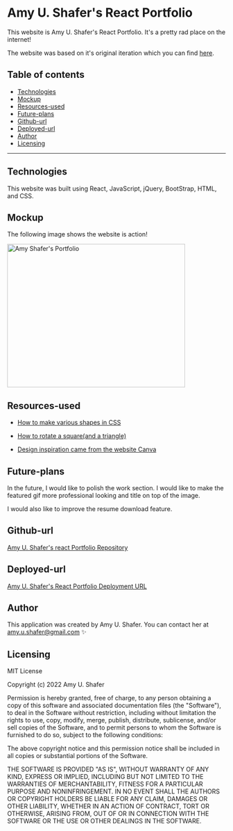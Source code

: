# Amy U. Shafer's React Portfolio

This website is Amy U. Shafer's React Portfolio. It's a pretty rad place on the internet!

The website was based on it's original iteration which you can find
<a href="https://amyshafer.github.io/Amy-U-Shafer-Portfolio/" target="_blank_">here</a>.

## Table of contents

- [Technologies](#technologies)
- [Mockup](#mockup)
- [Resources-used](#resources-used)
- [Future-plans](#future-plans)
- [Github-url](#github-url)
- [Deployed-url](#deployed-url)
- [Author](#author)
- [Licensing](#licensing)

---

## Technologies

This website was built using React, JavaScript, jQuery, BootStrap, HTML, and CSS.

## Mockup

The following image shows the website is action!

<img src="./assets/images/ausPort.gif" width="410" height="330" alt="Amy Shafer's Portfolio"/>

## Resources-used

- <a href="https://css-tricks.com/the-shapes-of-css/" target="_blank_">How to make various shapes in CSS</a>

- <a href="https://codepen.io/nwolke/pen/pvLjro" target="_blank_">How to rotate a square(and a triangle)</a>

- <a href="https://www.canva.com/" target="_blank_">Design inspiration came from the website Canva</a>

## Future-plans

In the future, I would like to polish the work section. I would like to make the featured gif more professional looking and title on top of the image.

I would also like to improve the resume download feature.

## Github-url

<a href="https://github.com/AmyShafer/Amy-U-Shafer-Portfolio" target="_blank"> Amy U. Shafer's react Portfolio Repository </a>

## Deployed-url

<a href="https://amyshafer.github.io/Amy-U-Shafer-Portfolio/" target="_blank"> Amy U. Shafer's React Portfolio Deployment URL </a>

## Author

This application was created by Amy U. Shafer. You can contact her at amy.u.shafer@gmail.com ✨

## Licensing

MIT License

Copyright (c) 2022 Amy U. Shafer

Permission is hereby granted, free of charge, to any person obtaining a copy
of this software and associated documentation files (the "Software"), to deal
in the Software without restriction, including without limitation the rights
to use, copy, modify, merge, publish, distribute, sublicense, and/or sell
copies of the Software, and to permit persons to whom the Software is
furnished to do so, subject to the following conditions:

The above copyright notice and this permission notice shall be included in all
copies or substantial portions of the Software.

THE SOFTWARE IS PROVIDED "AS IS", WITHOUT WARRANTY OF ANY KIND, EXPRESS OR
IMPLIED, INCLUDING BUT NOT LIMITED TO THE WARRANTIES OF MERCHANTABILITY,
FITNESS FOR A PARTICULAR PURPOSE AND NONINFRINGEMENT. IN NO EVENT SHALL THE
AUTHORS OR COPYRIGHT HOLDERS BE LIABLE FOR ANY CLAIM, DAMAGES OR OTHER
LIABILITY, WHETHER IN AN ACTION OF CONTRACT, TORT OR OTHERWISE, ARISING FROM,
OUT OF OR IN CONNECTION WITH THE SOFTWARE OR THE USE OR OTHER DEALINGS IN THE
SOFTWARE.
